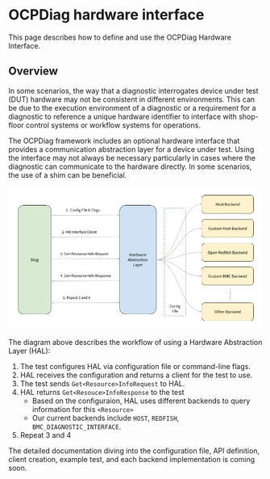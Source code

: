 # OCPDiag hardware interface



<!--*
freshness: { owner: 'yuanlinw' reviewed: '2022-03-22' }
*-->

This page describes how to define and use the OCPDiag Hardware Interface.

## Overview

In some scenarios, the way that a diagnostic interrogates device under test
(DUT) hardware may not be consistent in different environments. This can be due
to the execution environment of a diagnostic or a requirement for a diagnostic
to reference a unique hardware identifier to interface with shop-floor control
systems or workflow systems for operations.

The OCPDiag framework includes an optional hardware interface that provides a
communication abstraction layer for a device under test. Using the interface may
not always be necessary particularly in cases where the diagnostic can
communicate to the hardware directly. In some scenarios, the use of a shim can
be beneficial.

![hw_abstraction_layer](hardware_abstraction_layer.png)

The diagram above describes the workflow of using a Hardware Abstraction Layer
(HAL):

1.  The test configures HAL via configuration file or command-line flags.
2.  HAL receives the configuration and returns a client for the test to use.
3.  The test sends `Get<Resource>InfoRequest` to HAL.
4.  HAL returns `Get<Resouce>InfoResponse` to the test
    *   Based on the configuraion, HAL uses different backends to query
        information for this `<Resource>`
    *   Our current backends include `HOST`, `REDFISH`,
        `BMC_DIAGNOSTIC_INTERFACE`.
5.  Repeat 3 and 4



The detailed documentation diving into the configuration file, API definition,
client creation, example test, and each backend implementation is coming soon.
